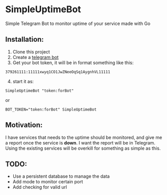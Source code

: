# SimpleUptimeBot
Simple Telegram Bot to monitor uptime of your service made with Go

## Installation:
1. Clone this project
2. Create a [telegram bot](https://core.telegram.org/bots#creating-a-new-bot)
3. Get your bot token, it will be in format something like this:
```
379261111:11111xwyq1CO1JwZNeeOqSq1AygnhVL11111
```
4. start it as:
```
SimpleUptimeBot "token:forBot"
```
or
```
BOT_TOKEN="token:forBot" SimpleUptimeBot
```

## Motivation:
I have services that needs to the uptime should be monitored, and give me a report
once the service is **down**. I want the report will be in Telegram. Using
the existing services will be overkill for something as simple as this.


## TODO:
- Use a persistent database to manage the data
- Add mode to monitor certain port
- Add checking for valid url

